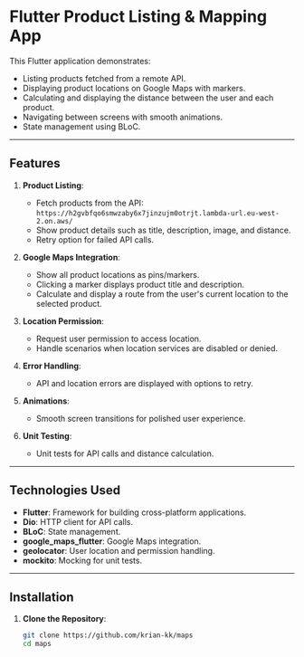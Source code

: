 # Flutter Product Listing & Mapping App

This Flutter application demonstrates:
- Listing products fetched from a remote API.
- Displaying product locations on Google Maps with markers.
- Calculating and displaying the distance between the user and each product.
- Navigating between screens with smooth animations.
- State management using BLoC.

---

## Features

1. **Product Listing**:
   - Fetch products from the API:  
     `https://h2gvbfqo6smwzaby6x7jinzujm0otrjt.lambda-url.eu-west-2.on.aws/`
   - Show product details such as title, description, image, and distance.
   - Retry option for failed API calls.

2. **Google Maps Integration**:
   - Show all product locations as pins/markers.
   - Clicking a marker displays product title and description.
   - Calculate and display a route from the user's current location to the selected product.

3. **Location Permission**:
   - Request user permission to access location.
   - Handle scenarios when location services are disabled or denied.

4. **Error Handling**:
   - API and location errors are displayed with options to retry.

5. **Animations**:
   - Smooth screen transitions for polished user experience.

6. **Unit Testing**:
   - Unit tests for API calls and distance calculation.

---

## Technologies Used

- **Flutter**: Framework for building cross-platform applications.
- **Dio**: HTTP client for API calls.
- **BLoC**: State management.
- **google_maps_flutter**: Google Maps integration.
- **geolocator**: User location and permission handling.
- **mockito**: Mocking for unit tests.

---

## Installation

1. **Clone the Repository**:
   ```bash
   git clone https://github.com/krian-kk/maps
   cd maps
